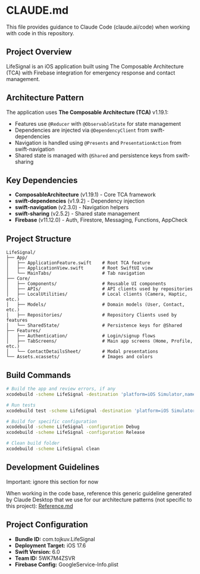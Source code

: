 # CLAUDE.md

This file provides guidance to Claude Code (claude.ai/code) when working with code in this repository.

## Project Overview

LifeSignal is an iOS application built using The Composable Architecture (TCA) with Firebase integration for emergency response and contact management.

## Architecture Pattern

The application uses **The Composable Architecture (TCA)** v1.19.1:
- Features use `@Reducer` with `@ObservableState` for state management
- Dependencies are injected via `@DependencyClient` from swift-dependencies
- Navigation is handled using `@Presents` and `PresentationAction` from swift-navigation
- Shared state is managed with `@Shared` and persistence keys from swift-sharing

## Key Dependencies

- **ComposableArchitecture** (v1.19.1) - Core TCA framework
- **swift-dependencies** (v1.9.2) - Dependency injection
- **swift-navigation** (v2.3.0) - Navigation helpers
- **swift-sharing** (v2.5.2) - Shared state management
- **Firebase** (v11.12.0) - Auth, Firestore, Messaging, Functions, AppCheck

## Project Structure

```
LifeSignal/
├── App/
│   ├── ApplicationFeature.swift    # Root TCA feature
│   ├── ApplicationView.swift       # Root SwiftUI view
│   └── MainTabs/                   # Tab navigation
├── Core/
│   ├── Components/                 # Reusable UI components
│   ├── APIs/                       # API clients used by repositories
│   ├── LocalUtilities/             # Local clients (Camera, Haptic, etc.)
│   ├── Models/                     # Domain models (User, Contact, etc.)
│   ├── Repositories/               # Repository Clients used by features
│   └── SharedState/                # Persistence keys for @Shared
├── Features/
│   ├── Authentication/             # Login/signup flows
│   ├── TabScreens/                 # Main app screens (Home, Profile, etc.)
│   └── ContactDetailsSheet/        # Modal presentations
└── Assets.xcassets/                # Images and colors
```

## Build Commands

```bash
# Build the app and review errors, if any
xcodebuild -scheme LifeSignal -destination 'platform=iOS Simulator,name=iPhone 15' build 2>&1 | tail -100

# Run tests
xcodebuild test -scheme LifeSignal -destination 'platform=iOS Simulator,name=iPhone 15'

# Build for specific configuration
xcodebuild -scheme LifeSignal -configuration Debug
xcodebuild -scheme LifeSignal -configuration Release

# Clean build folder
xcodebuild -scheme LifeSignal clean
```

## Development Guidelines

Important: ignore this section for now

When working in the code base, reference this generic guideline generated by Claude Desktop that we use for our architecture patterns (not specific to this project): 
[Reference.md](Reference.md)

## Project Configuration

- **Bundle ID:** com.tojkuv.LifeSignal
- **Deployment Target:** iOS 17.6
- **Swift Version:** 6.0
- **Team ID:** 5WK7M4ZSVR
- **Firebase Config:** GoogleService-Info.plist